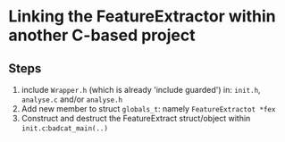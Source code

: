 # Linking the FeatureExtractor within another C-based project

## Steps
1. include `Wrapper.h` (which is already 'include guarded') in: `init.h`, `analyse.c` and/or `analyse.h`
1. Add new member to struct `globals_t`: namely `FeatureExtractot *fex`
1. Construct and destruct the FeatureExtract struct/object within `init.c`:`badcat_main(..)`
